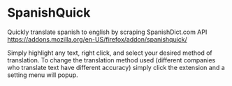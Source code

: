 # SpanishQuick
Quickly translate spanish to english by scraping SpanishDict.com API 
https://addons.mozilla.org/en-US/firefox/addon/spanishquick/

Simply highlight any text, right click, and select your desired method of translation. To change the translation method used (different companies who translate text have different accuracy) simply click the extension and a setting menu will popup.
